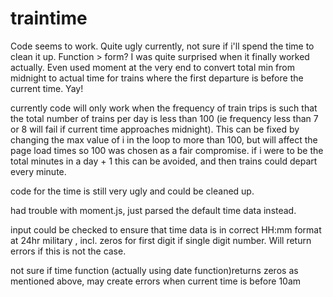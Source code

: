 # traintime
<!-- 
Currently works as long as the time until next train is after the current time.
returns an error if the first train was before "now".

psedo-code for the logic on how to solve that issue is commented...a loop needs to be created, but unsure which variable to iterate in the loop. -->
Code seems to work. Quite ugly currently, not sure if i'll spend the time to clean it up. Function > form?
I was quite surprised when it finally worked actually. Even used moment at the very end to convert total min from midnight to actual time for trains where the first departure is before the current time. Yay!

currently code will only work when the frequency of train trips is such that the total number of trains per day is less than 100 (ie frequency less than 7 or 8 will fail if current time approaches midnight). This can be fixed by changing the max value of i in the loop to more than 100, but will affect the page load times so 100 was chosen as a fair compromise. if i were to be the total minutes in a day + 1 this can be avoided, and then trains could depart every minute.

code for the time is still very ugly and could be cleaned up.

had trouble with moment.js, just parsed the default time data instead.

input could be checked to ensure that time data is in correct HH:mm format at 24hr military , incl. zeros for first digit if single digit number. Will return errors if this is not the case.

not sure if time function (actually using date function)returns zeros as mentioned above, may create errors when current time is before 10am



